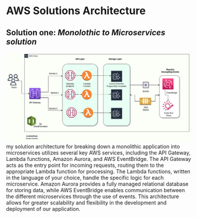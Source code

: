 # AWS Solutions Architecture

## Solution one: _Monolothic to Microservices solution_

![Image description](Solution1_MonolothicToMiroservices.png)
my solution architecture for breaking down a monolithic application into microservices utilizes several key AWS services, including the API Gateway, Lambda functions, Amazon Aurora, and AWS EventBridge. The API Gateway acts as the entry point for incoming requests, routing them to the appropriate Lambda function for processing. The Lambda functions, written in the language of your choice, handle the specific logic for each microservice. Amazon Aurora provides a fully managed relational database for storing data, while AWS EventBridge enables communication between the different microservices through the use of events. This architecture allows for greater scalability and flexibility in the development and deployment of our application.
